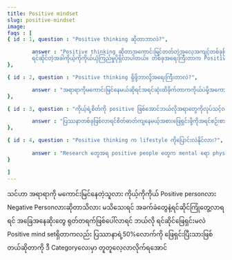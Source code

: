 ```yaml
---
title: Positive mindset
slug: positive-mindset
image:
faqs : [
{ id : 1, question : "Positive thinking ဆိုတာဘာလဲ?",

        answer : "Positive thinking ဆိုတာအကောင်းမြင်တတ်တဲ့အလေ့အကျင့်တစ်ခုဖြစ်ပါတယ်။ ဒီလိုအကောင်းမြင်တတ်ရင်ဘဝရဲ့စိန်ခေါ်မှုတွေနဲ့အခက်အခဲအတားအဆီတွေကို
        ရင်ဆိုင်တဲ့အခါကိုယ့်ကိုကိုယ်ယုံကြည်မှုပိုရှိလာပါတယ်။ တစ်ခုအရေးကြီးတာက Positive thinking ကပြဿနာတွေကိုရှောင်ဖယ်ပြီးနေ့တိုင်းအဆင်ပြေပါတယ်လို့ကိုယ့်ကိုကိုယ်ညာတာမျိုးမဟုတ်ပါဘူး။ စိန်ခေါ်မှုတွေအခက်အခဲတွေကို positive mindset နဲ့ဖြေရှင်းတာမျိုးကိုခေါ်တာပါ။"
},

{ id : 2, question : "Positive thinking ရှိဖို့ဘာလို့အရေးကြီးတာလဲ?",

        answer : "အရာရာကိုမကောင်းမြင်နေမယ်ဆိုရင်အရင်ဆုံးထိခိုက်တာကကိုယ်ပဲမို့အကောင်းဘက်ကနေမြင်တတ်ဖို့ကအရေးကြီးပါတယ်။ ပြဿနာတစ်ခုကိုအကောင်းဘက်ကနေမြင်တတ်ရင် depression ဖြစ်တဲ့ chance နည်းသွားမှာပါ။ ဒီလိုပဲ stressတွေ anxiety တွေလဲအလိုလိုလျော့သွားပါလိမ့်မယ်။ လူတစ်ယောက်ရဲ့mental health ကောင်းဖို့က‌အကောင်းမြင်တတ်ခြင်းအပေါ်မှာလဲအများကြီးမူတည်ပါတယ်။ တစ်ခုခုကို negative ဘက်ကနေကိုယ်မလုပ်နိုင်ဘူးလို့တွေးမယ့်အစား tryကြည့်မယ်ဆိုရင်ကိုယ့်အတွက်အများကြီးပိုအကျိုးရှိနိုင်ပါတယ်။"
},

{ id : 3, question : "ကိုယ့်ရဲ့စိတ်ကို positive ဖြစ်အောင်ဘယ်လိုအရာတွေကိုလုပ်သင့်လဲ?",

        answer : "ပြဿနာတစ်ခုဖြစ်လာရင်စိတ်ဓာတ်ကျနေမယ့်အစားဖြေရှင်းဖို့ကိုအရင်စဉ်းစားပါ။ ကိုယ်ချစ်ခင်ရတဲ့သူတွေဆီကအကြံဉာဏ်နဲ့အားပေးမှု‌တွေကလဲအရေးကြီးပါတယ်။ meditation လိုမျိုးကိုယ့်စိတ်ကိုတည်ငြိမ်စေမယ့်အရာတွေကိုပုံမှန်လုပ်သင့်ပါတယ်။ positive vibe ပေးတဲ့သီချင်းမျိုးတွေကိုလဲနားထောင်ပါ။"
},

{ id : 4, question : "Positive thinking က lifestyle ကိုပြောင်းလဲနိုင်လား?",
       
        answer : "Research တွေအရ positive people တွေက mental ရော physical ရောပိုကျန်းမာကြပါတယ်။ Heart Attack လိုမျိုး case တွေလဲဖြစ်နိုင်ချေနည်းနည်းပါတယ်။ ဒီအတွက်သူတို့ကသာမန်လူတွေထက် အသက်ပိုရှည်ရှည်နေရနိုင်ပါတယ်။"
}

]
---
```

သင်ဟာ အရာရာကို မကောင်းမြင်နေတဲ့သူလား ကိုယ့်ကိုကိုယ် Positive personလား Negative Personလားဆိုတာသိလား မသိသေးရင် အခက်ခဲတွေနဲ့ရင်ဆိုင်ကြုံတွေ့လာရရင် အခြေအနေဆိုးတွေ ရုတ်တရက်ဖြစ်ပေါ်လာရင် ဘယ်လို ရင်ဆိုင်ဖြေရှင်းမလဲ Positive mind setရှိတာကလည်း ပြဿာနာရဲ့50%လောက်ကို ဖြေရှင်းပြီးသားဖြစ်တယ်ဆိုတာကို ဒီ Categoryလေးမှာ တူတူလေ့လာလိုက်ရအောင်